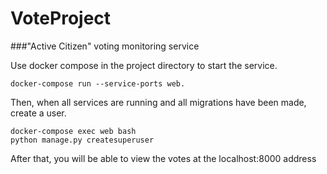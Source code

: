 # VoteProject

###"Active Citizen" voting monitoring service

Use docker compose in the project directory to start the service.
```
docker-compose run --service-ports web.
```

Then, when all services are running and all migrations have been made, create a user.
```
docker-compose exec web bash
python manage.py createsuperuser
```
After that, you will be able to view the votes at the localhost:8000 address
